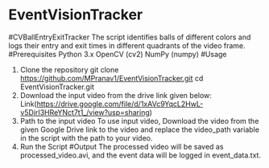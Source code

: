 # EventVisionTracker
#CVBallEntryExitTracker
The script identifies balls of different colors and logs their entry and exit times in different quadrants of the video frame.
#Prerequisites
Python 3.x
OpenCV (cv2)
NumPy (numpy)
#Usage
1. Clone the repository 
git clone https://github.com/MPranav1/EventVisionTracker.git
cd EventVisionTracker.git
2. Download the input video from the drive link given below:
Link(https://drive.google.com/file/d/1xAVc9YqcL2HwL-v5DirI3HReYNct7t1_/view?usp=sharing)
3. Path to the input video
To use input video, Download the video from the given Google Drive link to the video and replace the video_path variable in the script with the path to your video.
4. Run the Script
#Output
The processed video will be saved as processed_video.avi, and the event data will be logged in event_data.txt.
